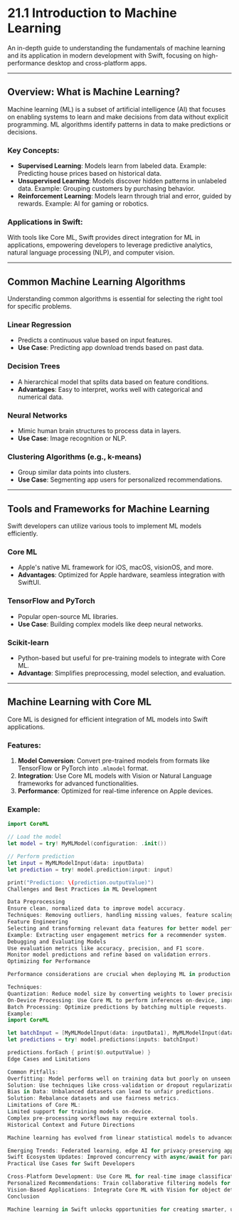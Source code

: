# 21.1 Introduction to Machine Learning
An in-depth guide to understanding the fundamentals of machine learning and its application in modern development with Swift, focusing on high-performance desktop and cross-platform apps.

---

## Overview: What is Machine Learning?
Machine learning (ML) is a subset of artificial intelligence (AI) that focuses on enabling systems to learn and make decisions from data without explicit programming. ML algorithms identify patterns in data to make predictions or decisions.

### Key Concepts:
- **Supervised Learning**: Models learn from labeled data. Example: Predicting house prices based on historical data.
- **Unsupervised Learning**: Models discover hidden patterns in unlabeled data. Example: Grouping customers by purchasing behavior.
- **Reinforcement Learning**: Models learn through trial and error, guided by rewards. Example: AI for gaming or robotics.

### Applications in Swift:
With tools like Core ML, Swift provides direct integration for ML in applications, empowering developers to leverage predictive analytics, natural language processing (NLP), and computer vision.

---

## Common Machine Learning Algorithms
Understanding common algorithms is essential for selecting the right tool for specific problems.

### Linear Regression
- Predicts a continuous value based on input features.
- **Use Case**: Predicting app download trends based on past data.

### Decision Trees
- A hierarchical model that splits data based on feature conditions.
- **Advantages**: Easy to interpret, works well with categorical and numerical data.

### Neural Networks
- Mimic human brain structures to process data in layers.
- **Use Case**: Image recognition or NLP.

### Clustering Algorithms (e.g., k-means)
- Group similar data points into clusters.
- **Use Case**: Segmenting app users for personalized recommendations.

---

## Tools and Frameworks for Machine Learning
Swift developers can utilize various tools to implement ML models efficiently.

### Core ML
- Apple's native ML framework for iOS, macOS, visionOS, and more.
- **Advantages**: Optimized for Apple hardware, seamless integration with SwiftUI.

### TensorFlow and PyTorch
- Popular open-source ML libraries.
- **Use Case**: Building complex models like deep neural networks.

### Scikit-learn
- Python-based but useful for pre-training models to integrate with Core ML.
- **Advantage**: Simplifies preprocessing, model selection, and evaluation.

---

## Machine Learning with Core ML
Core ML is designed for efficient integration of ML models into Swift applications.

### Features:
1. **Model Conversion**: Convert pre-trained models from formats like TensorFlow or PyTorch into `.mlmodel` format.
2. **Integration**: Use Core ML models with Vision or Natural Language frameworks for advanced functionalities.
3. **Performance**: Optimized for real-time inference on Apple devices.

### Example:
```swift
import CoreML

// Load the model
let model = try! MyMLModel(configuration: .init())

// Perform prediction
let input = MyMLModelInput(data: inputData)
let prediction = try! model.prediction(input: input)

print("Prediction: \(prediction.outputValue)")
Challenges and Best Practices in ML Development

Data Preprocessing
Ensure clean, normalized data to improve model accuracy.
Techniques: Removing outliers, handling missing values, feature scaling.
Feature Engineering
Selecting and transforming relevant data features for better model performance.
Example: Extracting user engagement metrics for a recommender system.
Debugging and Evaluating Models
Use evaluation metrics like accuracy, precision, and F1 score.
Monitor model predictions and refine based on validation errors.
Optimizing for Performance

Performance considerations are crucial when deploying ML in production.

Techniques:
Quantization: Reduce model size by converting weights to lower precision.
On-Device Processing: Use Core ML to perform inferences on-device, improving speed and privacy.
Batch Processing: Optimize predictions by batching multiple requests.
Example:
import CoreML

let batchInput = [MyMLModelInput(data: inputData1), MyMLModelInput(data: inputData2)]
let predictions = try! model.predictions(inputs: batchInput)

predictions.forEach { print($0.outputValue) }
Edge Cases and Limitations

Common Pitfalls:
Overfitting: Model performs well on training data but poorly on unseen data.
Solution: Use techniques like cross-validation or dropout regularization.
Bias in Data: Unbalanced datasets can lead to unfair predictions.
Solution: Rebalance datasets and use fairness metrics.
Limitations of Core ML:
Limited support for training models on-device.
Complex pre-processing workflows may require external tools.
Historical Context and Future Directions

Machine learning has evolved from linear statistical models to advanced neural networks capable of solving complex problems. In late 2024:

Emerging Trends: Federated learning, edge AI for privacy-preserving applications.
Swift Ecosystem Updates: Improved concurrency with async/await for parallel ML tasks.
Practical Use Cases for Swift Developers

Cross-Platform Development: Use Core ML for real-time image classification across macOS and iOS.
Personalized Recommendations: Train collaborative filtering models for app suggestions.
Vision-Based Applications: Integrate Core ML with Vision for object detection in ARKit apps.
Conclusion

Machine learning in Swift unlocks opportunities for creating smarter, user-centric applications. By understanding algorithms, leveraging frameworks like Core ML, and adopting best practices, developers can integrate high-performance ML models into their projects with ease.
